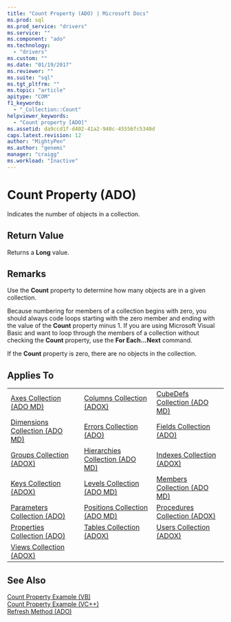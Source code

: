 ```yaml
---
title: "Count Property (ADO) | Microsoft Docs"
ms.prod: sql
ms.prod_service: "drivers"
ms.service: ""
ms.component: "ado"
ms.technology:
  - "drivers"
ms.custom: ""
ms.date: "01/19/2017"
ms.reviewer: ""
ms.suite: "sql"
ms.tgt_pltfrm: ""
ms.topic: "article"
apitype: "COM"
f1_keywords: 
  - "_Collection::Count"
helpviewer_keywords: 
  - "Count property [ADO]"
ms.assetid: da9ccd1f-d402-41a2-940c-45556fc5340d
caps.latest.revision: 12
author: "MightyPen"
ms.author: "genemi"
manager: "craigg"
ms.workload: "Inactive"
---
```

# Count Property (ADO)
Indicates the number of objects in a collection.  
  
## Return Value  
 Returns a **Long** value.  
  
## Remarks  
 Use the **Count** property to determine how many objects are in a given collection.  
  
 Because numbering for members of a collection begins with zero, you should always code loops starting with the zero member and ending with the value of the **Count** property minus 1. If you are using Microsoft Visual Basic and want to loop through the members of a collection without checking the **Count** property, use the **For Each...Next** command.  
  
 If the **Count** property is zero, there are no objects in the collection.  
  
## Applies To  
  
||||  
|-|-|-|  
|[Axes Collection (ADO MD)](../../../ado/reference/ado-md-api/axes-collection-ado-md.md)|[Columns Collection (ADOX)](../../../ado/reference/adox-api/columns-collection-adox.md)|[CubeDefs Collection (ADO MD)](../../../ado/reference/ado-md-api/cubedefs-collection-ado-md.md)|  
|[Dimensions Collection (ADO MD)](../../../ado/reference/ado-md-api/dimensions-collection-ado-md.md)|[Errors Collection (ADO)](../../../ado/reference/ado-api/errors-collection-ado.md)|[Fields Collection (ADO)](../../../ado/reference/ado-api/fields-collection-ado.md)|  
|[Groups Collection (ADOX)](../../../ado/reference/adox-api/groups-collection-adox.md)|[Hierarchies Collection (ADO MD)](../../../ado/reference/ado-md-api/hierarchies-collection-ado-md.md)|[Indexes Collection (ADOX)](../../../ado/reference/adox-api/indexes-collection-adox.md)|  
|[Keys Collection (ADOX)](../../../ado/reference/adox-api/keys-collection-adox.md)|[Levels Collection (ADO MD)](../../../ado/reference/ado-md-api/levels-collection-ado-md.md)|[Members Collection (ADO MD)](../../../ado/reference/ado-md-api/members-collection-ado-md.md)|  
|[Parameters Collection (ADO)](../../../ado/reference/ado-api/parameters-collection-ado.md)|[Positions Collection (ADO MD)](../../../ado/reference/ado-md-api/positions-collection-ado-md.md)|[Procedures Collection (ADOX)](../../../ado/reference/adox-api/procedures-collection-adox.md)|  
|[Properties Collection (ADO)](../../../ado/reference/ado-api/properties-collection-ado.md)|[Tables Collection (ADOX)](../../../ado/reference/adox-api/tables-collection-adox.md)|[Users Collection (ADOX)](../../../ado/reference/adox-api/users-collection-adox.md)|  
|[Views Collection (ADOX)](../../../ado/reference/adox-api/views-collection-adox.md)|||  
  
## See Also  
 [Count Property Example (VB)](../../../ado/reference/ado-api/count-property-example-vb.md)   
 [Count Property Example (VC++)](../../../ado/reference/ado-api/count-property-example-vc.md)   
 [Refresh Method (ADO)](../../../ado/reference/ado-api/refresh-method-ado.md)
